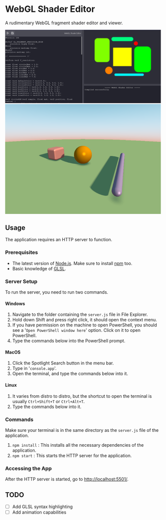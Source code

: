 # WebGL Shader Editor
A rudimentary WebGL fragment shader editor and viewer.

![screenshot.png](https://github.com/nethe550/webgl-shader-editor/blob/main/screenshot.png?raw=true)
![screenshot2.png](https://github.com/nethe550/webgl-shader-editor/blob/main/screenshot2.png?raw=true)
## Usage
The application requires an HTTP server to function.

### Prerequisites
- The latest version of [Node.js](https://nodejs.org/en/download/). Make sure to install [npm](https://nodejs.org/en/knowledge/getting-started/npm/what-is-npm/) too.
- Basic knowledge of [GLSL](https://www.khronos.org/opengl/wiki/Core_Language_(GLSL)).

### Server Setup
To run the server, you need to run two commands.

#### Windows
1. Navigate to the folder containing the `server.js` file in File Explorer.
2. Hold down Shift and press right click, it should open the context menu.
3. If you have permission on the machine to open PowerShell, you should see a '`Open PowerShell window here`' option. Click on it to open PowerShell.
4. Type the commands below into the PowerShell prompt.

#### MacOS
1. Click the Spotlight Search button in the menu bar.
2. Type in '`console.app`'.
3. Open the terminal, and type the commands below into it.

#### Linux
1. It varies from distro to distro, but the shortcut to open the terminal is usually `Ctrl+Shift+T` or `Ctrl+Alt+T`.
2. Type the commands below into it.

### Commands
Make sure your terminal is in the same directory as the `server.js` file of the application.
1. `npm install` : This installs all the necessary dependencies of the application.
2. `npm start` : This starts the HTTP server for the application.

### Accessing the App
After the HTTP server is started, go to [http://localhost:5501/](http://localhost:5501/).

## TODO
- [ ] Add GLSL syntax highlighting
- [ ] Add animation capabilities